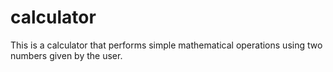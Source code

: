 # calculator
This is a calculator that performs simple mathematical operations using two numbers given by the user.
